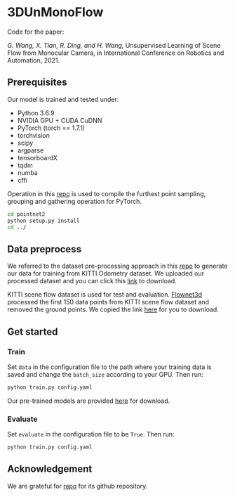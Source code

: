 # 3DUnMonoFlow


Code for the paper:

*G. Wang, X. Tian, R. Ding, and H. Wang,*  Unsupervised Learning of Scene Flow from Monocular Camera, in International Conference on Robotics and Automation, 2021.

## Prerequisites

Our model is trained and tested under:

- Python 3.6.9
- NVIDIA GPU + CUDA CuDNN
- PyTorch (torch == 1.7.1)
- torchvision
- scipy
- argparse
- tensorboardX
- tqdm
- numba
- cffi

Operation in this [repo](https://github.com/sshaoshuai/Pointnet2.PyTorch) is used to compile the furthest point sampling, grouping and gathering operation for PyTorch.

```bash
cd pointnet2
python setup.py install
cd ../
```

## Data preprocess

We referred to the dataset pre-processing approach in this [repo](https://github.com/JiawangBian/SC-SfMLearner-Release) to generate our data for training from KITTI Odometry dataset. We uploaded our processed dataset and you can click this [link]() to download.

KITTI scene flow dataset is used for test and evaluation. [Flownet3d](https://github.com/xingyul/flownet3d)  processed the first 150 data points from KITTI scene flow dataset and removed the ground points. We copied the link [here](https://drive.google.com/open?id=1XBsF35wKY0rmaL7x7grD_evvKCAccbKi) for you to download.

## Get started

### Train

Set `data` in the configuration file to the path where your training data is saved and change the `batch_size` according to your GPU. Then run:

```bash
python train.py config.yaml
```

Our pre-trained models are provided [here](https://drive.google.com/drive/folders/1fA1LHxJhLHzkqAmCOtfe5mMkDHRN5RQS?usp=sharing) for download.

### Evaluate

Set `evaluate` in the configuration file to be `True`. Then run:

```bash
python train.py config.yaml
```

## Acknowledgement

We are grateful for [repo](https://github.com/DylanWusee/PointPWC) for its github repository.